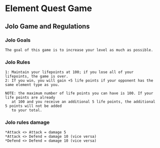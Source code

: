 # Element Quest Game

## Jolo Game and Regulations 


### Jolo Goals
    The goal of this game is to increase your level as much as possible.
### Jolo Rules
    1: Maintain your lifepoints at 100; if you lose all of your lifepoints, the game is over.
    2: If you win, you will gain +5 life points if your opponent has the same element type as you.
    
    NOTE: the maximum number of life points you can have is 100. If your life points are already 
       at 100 and you receive an additional 5 life points, the additional 5 points will not be added 
       to your total.
### Jolo rules damage
    *Attack <> Attack = damage 5
    *Attack <> Defend = damage 10 (vice versa)
    *Defend <> Defend = damage 10 (vice versa)
       